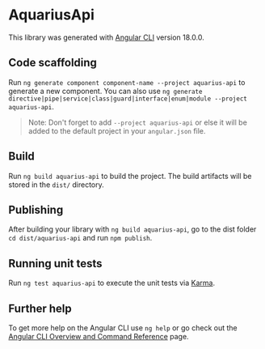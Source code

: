 # AquariusApi

This library was generated with [Angular CLI](https://github.com/angular/angular-cli) version 18.0.0.

## Code scaffolding

Run `ng generate component component-name --project aquarius-api` to generate a new component. You can also use `ng generate directive|pipe|service|class|guard|interface|enum|module --project aquarius-api`.
> Note: Don't forget to add `--project aquarius-api` or else it will be added to the default project in your `angular.json` file. 

## Build

Run `ng build aquarius-api` to build the project. The build artifacts will be stored in the `dist/` directory.

## Publishing

After building your library with `ng build aquarius-api`, go to the dist folder `cd dist/aquarius-api` and run `npm publish`.

## Running unit tests

Run `ng test aquarius-api` to execute the unit tests via [Karma](https://karma-runner.github.io).

## Further help

To get more help on the Angular CLI use `ng help` or go check out the [Angular CLI Overview and Command Reference](https://angular.dev/tools/cli) page.
